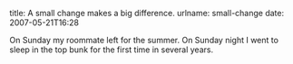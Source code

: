 title: A small change makes a big difference.
urlname: small-change
date: 2007-05-21T16:28

On Sunday my roommate left for the summer. On Sunday night I went to sleep in the top bunk for the first time in several years.